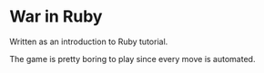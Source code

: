# War in Ruby
Written as an introduction to Ruby tutorial.

The game is pretty boring to play since every move is automated.
